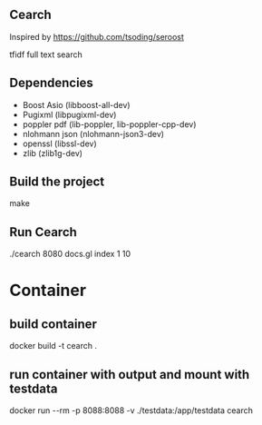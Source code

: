## Cearch
Inspired by https://github.com/tsoding/seroost

tfidf full text search 

## Dependencies
- Boost Asio (libboost-all-dev)
- Pugixml (libpugixml-dev)
- poppler pdf (lib-poppler, lib-poppler-cpp-dev) 
- nlohmann json (nlohmann-json3-dev)
- openssl (libssl-dev)
- zlib (zlib1g-dev)

## Build the project
make

## Run Cearch
./cearch 8080 docs.gl index 1 10

# Container
## build container
docker build -t cearch .

## run container with output and mount with testdata
docker run --rm -p 8088:8088 -v ./testdata:/app/testdata cearch